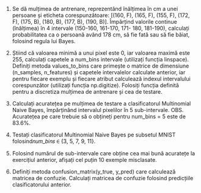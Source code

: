 1. Se dă mulțimea de antrenare, reprezentând înălțimea în cm a unei persoane
   și eticheta corespunzătoare:
   [(160, F), (165, F), (155, F), (172, F), (175, B), (180, B), (177, B), (190, B)].
   Împărțind valorile continue (înălțimea) în 4 intervale (150-160, 161-170, 171-
   180, 181-190), calculați probabilitatea ca o persoană având 178 cm, să fie
   fată sau să fie băiat, folosind regula lui Bayes.
   
2. Știind că valoarea minimă a unui pixel este 0, iar valoarea maximă este 255,
   calculați capetele a num_bins intervale (utilizați funcția linspace). Definiți
   metoda values_to_bins care primește o matrice de dimensiune (n_samples,
   n_features) și capetele intervalelor calculate anterior, iar pentru fiecare 
   exemplu și fiecare atribut calculează indexul intervalului corespunzător
   (utilizați funcția np.digitize).
   Folosiți funcția definită pentru a discretiza mulțimea de antrenare și cea de
   testare.
   
3. Calculați acuratețea pe mulțimea de testare a clasificatorul Multinomial Naive
   Bayes, împărținând intervalul pixelilor în 5 sub-intervale.
   OBS. Acuratețea pe care trebuie să o obțineți pentru num_bins = 5
   este de 83.6%.
   
4. Testați clasificatorul Multinomial Naive Bayes pe subsetul MNIST
   folosind𝑛𝑢𝑚_𝑏𝑖𝑛𝑠 ∈ {3, 5, 7, 9, 11}.
   
5. Folosind numărul de sub-intervale care obține cea mai bună acuratețe la
   exercițiul anterior, afișați cel puțin 10 exemple misclasate.
 
6. Definiți metoda confusion_matrix(y_true, y_pred) care calculează matricea de
   confuzie. Calculați matricea de confuzie folosind predicțiile clasificatorului
   anterior.
